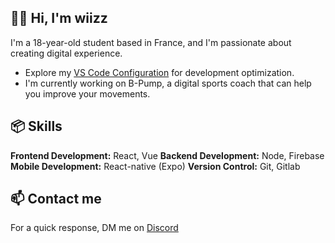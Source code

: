 ## 👋🏻 Hi, I'm wiizz

I'm a 18-year-old student based in France, and I'm passionate about creating digital experience.

-   Explore my [VS Code Configuration](https://github.com/wiizzl/vscode-settings) for development optimization.
-   I'm currently working on B-Pump, a digital sports coach that can help you improve your movements.

## 📦 Skills

**Frontend Development:** React, Vue
**Backend Development:** Node, Firebase
**Mobile Development:** React-native (Expo)
**Version Control:** Git, Gitlab

## 📫 Contact me

For a quick response, DM me on [Discord](https://dsc.bio/wiizz)
